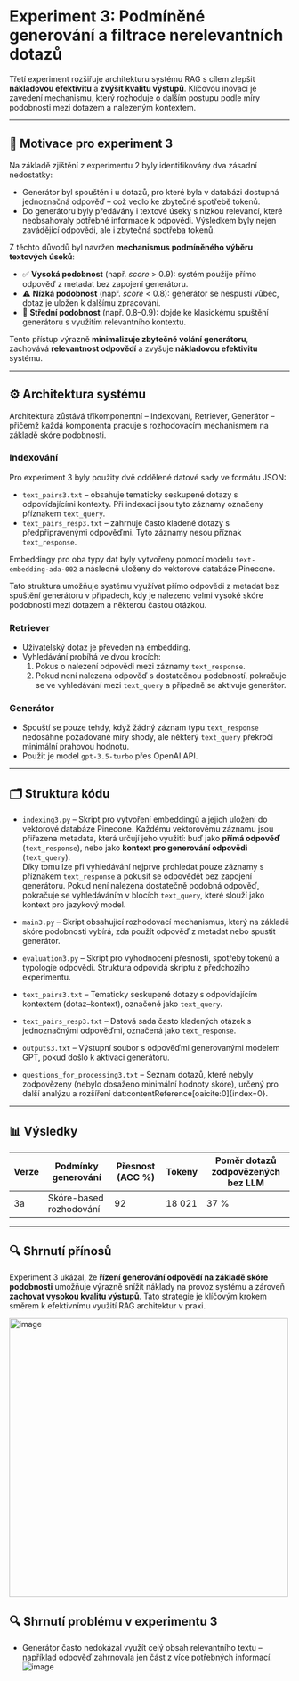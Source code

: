 # Experiment 3: Podmíněné generování a filtrace nerelevantních dotazů

Třetí experiment rozšiřuje architekturu systému RAG s cílem zlepšit **nákladovou efektivitu** a **zvýšit kvalitu výstupů**. Klíčovou inovací je zavedení mechanismu, který rozhoduje o dalším postupu podle míry podobnosti mezi dotazem a nalezeným kontextem.

---

## 🧭 Motivace pro experiment 3

Na základě zjištění z experimentu 2 byly identifikovány dva zásadní nedostatky:
- Generátor byl spouštěn i u dotazů, pro které byla v databázi dostupná jednoznačná odpověď – což vedlo ke zbytečné spotřebě tokenů.
- Do generátoru byly předávány i textové úseky s nízkou relevancí, které neobsahovaly potřebné informace k odpovědi. Výsledkem byly nejen zavádějící odpovědi, ale i zbytečná spotřeba tokenů.

Z těchto důvodů byl navržen **mechanismus podmíněného výběru textových úseků**:

- ✅ **Vysoká podobnost** (např. *score* > 0.9): systém použije přímo odpověď z metadat bez zapojení generátoru.
- ⚠️ **Nízká podobnost** (např. *score* < 0.8): generátor se nespustí vůbec, dotaz je uložen k dalšímu zpracování.
- 🔁 **Střední podobnost** (např. 0.8–0.9): dojde ke klasickému spuštění generátoru s využitím relevantního kontextu.

Tento přístup výrazně **minimalizuje zbytečné volání generátoru**, zachovává **relevantnost odpovědí** a zvyšuje **nákladovou efektivitu** systému.

---

## ⚙️ Architektura systému

Architektura zůstává tříkomponentní – Indexování, Retriever, Generátor – přičemž každá komponenta pracuje s rozhodovacím mechanismem na základě skóre podobnosti.

### **Indexování**
Pro experiment 3 byly použity dvě oddělené datové sady ve formátu JSON:

- `text_pairs3.txt` – obsahuje tematicky seskupené dotazy s odpovídajícími kontexty. Při indexaci jsou tyto záznamy označeny příznakem `text_query`.
- `text_pairs_resp3.txt` – zahrnuje často kladené dotazy s předpřipravenými odpověďmi. Tyto záznamy nesou příznak `text_response`.

Embeddingy pro oba typy dat byly vytvořeny pomocí modelu `text-embedding-ada-002` a následně uloženy do vektorové databáze Pinecone.

Tato struktura umožňuje systému využívat přímo odpovědi z metadat bez spuštění generátoru v případech, kdy je nalezeno velmi vysoké skóre podobnosti mezi dotazem a některou častou otázkou.


### **Retriever**
- Uživatelský dotaz je převeden na embedding.
- Vyhledávání probíhá ve dvou krocích:
  1. Pokus o nalezení odpovědi mezi záznamy `text_response`.
  2. Pokud není nalezena odpověď s dostatečnou podobností, pokračuje se ve vyhledávání mezi `text_query` a případně se aktivuje generátor.

### **Generátor**
- Spouští se pouze tehdy, když žádný záznam typu `text_response` nedosáhne požadované míry shody, ale některý `text_query` překročí minimální prahovou hodnotu.
- Použit je model `gpt-3.5-turbo` přes OpenAI API.

---

## 🗂️ Struktura kódu

- `indexing3.py` – Skript pro vytvoření embeddingů a jejich uložení do vektorové databáze Pinecone. Každému vektorovému záznamu jsou přiřazena metadata, která určují jeho využití: buď jako **přímá odpověď** (`text_response`), nebo jako **kontext pro generování odpovědi** (`text_query`).  
  Díky tomu lze při vyhledávání nejprve prohledat pouze záznamy s příznakem `text_response` a pokusit se odpovědět bez zapojení generátoru. Pokud není nalezena dostatečně podobná odpověď, pokračuje se vyhledáváním v blocích `text_query`, které slouží jako kontext pro jazykový model.

- `main3.py` – Skript obsahující rozhodovací mechanismus, který na základě skóre podobnosti vybírá, zda použít odpověď z metadat nebo spustit generátor.
- `evaluation3.py` – Skript pro vyhodnocení přesnosti, spotřeby tokenů a typologie odpovědí. Struktura odpovídá skriptu z předchozího experimentu.
- `text_pairs3.txt` – Tematicky seskupené dotazy s odpovídajícím kontextem (dotaz–kontext), označené jako `text_query`.
- `text_pairs_resp3.txt` – Datová sada často kladených otázek s jednoznačnými odpověďmi, označená jako `text_response`.
- `outputs3.txt` – Výstupní soubor s odpověďmi generovanými modelem GPT, pokud došlo k aktivaci generátoru.
- `questions_for_processing3.txt` – Seznam dotazů, které nebyly zodpovězeny (nebylo dosaženo minimální hodnoty skóre), určený pro další analýzu a rozšíření dat:contentReference[oaicite:0]{index=0}.


---

## 📊 Výsledky

| Verze | Podmínky generování       | Přesnost (ACC %) | Tokeny | Poměr dotazů zodpovězených bez LLM |
|-------|---------------------------|------------------|--------|------------------------------------|
| 3a    | Skóre-based rozhodování   | 92               | 18 021 | 37 %                               |

---

## 🔍 Shrnutí přínosů

Experiment 3 ukázal, že **řízení generování odpovědí na základě skóre podobnosti** umožňuje výrazně snížit náklady na provoz systému a zároveň **zachovat vysokou kvalitu výstupů**. Tato strategie je klíčovým krokem směrem k efektivnímu využití RAG architektur v praxi.



<img width="501" alt="image" src="https://github.com/user-attachments/assets/397e3963-32a8-431d-84ac-1f418a44038b">

## 🔍 Shrnutí problému v experimentu 3
- Generátor často nedokázal využít celý obsah relevantního textu – například odpověď zahrnovala jen část z více potřebných informací.
![image](https://github.com/user-attachments/assets/bb5356a2-c83c-400b-a6c5-f05165e23c41)


